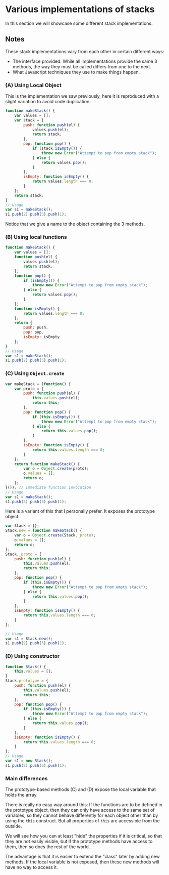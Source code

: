 # Various implementations of stacks

In this section we will showcase some different stack implementations.

## Notes

These stack implementations vary from each other in certain different ways:

- The interface provided. While all implementations provide the same 3 methods, the way they must be called differs from one to the next.
- What Javascript techniques they use to make things happen.

### (A) Using Local Object

This is the implementation we saw previously, here it is reproduced with a slight variation to avoid code duplication:

```javascript
function makeStack() {
    var values = [];
    var stack = {
        push: function push(el) {
            values.push(el);
            return stack;
        },
        pop: function pop() {
            if (stack.isEmpty()) {
                throw new Error("Attempt to pop from empty stack");
            } else {
                return values.pop();
            }
        },
        isEmpty: function isEmpty() {
            return values.length === 0;
        }
    };
    return stack;
}
// Usage
var s1 = makeStack();
s1.push(2).push(5).push(1);
```

Notice that we give a name to the object containing the 3 methods.

### (B) Using local functions

```javascript
function makeStack() {
    var values = [];
    function push(el) {
        values.push(el);
        return stack;
    };
    function pop() {
        if (isEmpty()) {
            throw new Error("Attempt to pop from empty stack");
        } else {
            return values.pop();
        }
    };
    function isEmpty() {
        return values.length === 0;
    };
    return {
        push: push,
        pop: pop,
        isEmpty: isEmpty
    };
}
// Usage
var s1 = makeStack();
s1.push(2).push(5).push(1);
```

### (C) Using `Object.create`

```javascript
var makeStack = (function() {
    var proto = {
        push: function push(el) {
            this.values.push(el);
            return this;
        },
        pop: function pop() {
            if (this.isEmpty()) {
                throw new Error("Attempt to pop from empty stack");
            } else {
                return this.values.pop();
            }
        },
        isEmpty: function isEmpty() {
            return this.values.length === 0;
        }
    };
    return function makeStack() {
        var o = Object.create(proto);
        o.values = [];
        return o;
    };
}()); // Immediate function invocation
// Usage
var s1 = makeStack();
s1.push(2).push(5).push(1);
```

Here is a variant of this that I personally prefer. It exposes the prototype object:

```javascript
var Stack = {};
Stack.new = function makeStack() {
    var o = Object.create(Stack._proto);
    o.values = [];
    return o;
};
Stack._proto = {
    push: function push(el) {
        this.values.push(el);
        return this;
    },
    pop: function pop() {
        if (this.isEmpty()) {
            throw new Error("Attempt to pop from empty stack");
        } else {
            return this.values.pop();
        }
    },
    isEmpty: function isEmpty() {
        return this.values.length === 0;
    }
};

// Usage
var s1 = Stack.new();
s1.push(2).push(5).push(1);
```

### (D) Using constructor

```javascript
function Stack() {
    this.values = [];
}
Stack.prototype = {
    push: function push(el) {
        this.values.push(el);
        return this;
    },
    pop: function pop() {
        if (this.isEmpty()) {
            throw new Error("Attempt to pop from empty stack");
        } else {
            return this.values.pop();
        }
    },
    isEmpty: function isEmpty() {
        return this.values.length === 0;
    }
};
// Usage
var s1 = new Stack();
s1.push(2).push(5).push(1);
```

### Main differences

The prototype-based methods (C) and (D) expose the local variable that holds the array.

There is really no easy way around this: If the functions are to be defined in the prototype object, then they can only have access to the same set of variables, so they cannot behave differently for each object other than by using the `this` construct. But all properties of `this` are accessible from the outside.

We will see how you can at least "hide" the properties if it is critical, so that they are not easily visible, but if the prototype methods have access to them, then so does the rest of the world.

The advantage is that it is easier to extend the "class" later by adding new methods. If the local variable is not exposed, then these new methods will have no way to access it.
